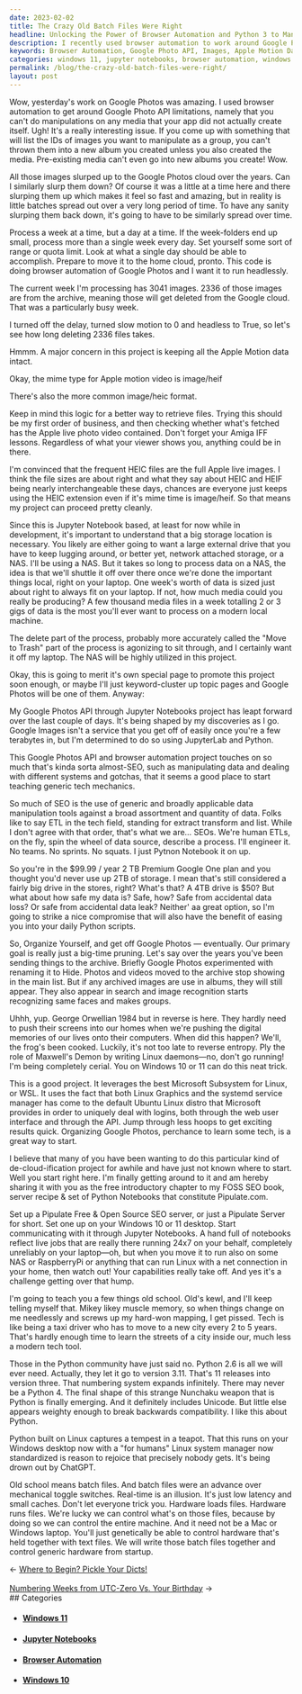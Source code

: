 ```yaml
---
date: 2023-02-02
title: The Crazy Old Batch Files Were Right
headline: Unlocking the Power of Browser Automation and Python 3 to Manipulate Media and Control Hardware
description: I recently used browser automation to work around Google Photo API limitations and am now attempting to slurp down all the images that have been uploaded to the cloud over the years, while keeping the Apple Motion data intact. I'm teaching people how to set up a Pipulate Free & Open Source SEO server on their Windows 10 or 11 desktop, leveraging the Microsoft Subsystem for Linux and Jupyter Notebooks. I'm also exploring how Python 3 will remain the final version of Python.
keywords: Browser Automation, Google Photo API, Images, Apple Motion Data, Pipulate Free & Open Source SEO, Windows 10, Windows 11, Microsoft Subsystem for Linux, Jupyter Notebooks, Python 3, Linux Graphics, Systemd Service Manager, Ubuntu Linux, Data Manipulation, Tech Mechanics, Real-Time, Hardware, Batch Files, Generic Hardware, Startup
categories: windows 11, jupyter notebooks, browser automation, windows 10
permalink: /blog/the-crazy-old-batch-files-were-right/
layout: post
---
```



Wow, yesterday's work on Google Photos was amazing. I used browser automation
to get around Google Photo API limitations, namely that you can't do
manipulations on any media that your app did not actually create itself. Ugh!
It's a really interesting issue. If you come up with something that will list
the IDs of images you want to manipulate as a group, you can't thrown them into
a new album you created unless you also created the media. Pre-existing media
can't even go into new albums you create! Wow.

All those images slurped up to the Google Photos cloud over the years. Can I
similarly slurp them down? Of course it was a little at a time here and there
slurping them up which makes it feel so fast and amazing, but in reality is
little batches spread out over a very long period of time. To have any sanity
slurping them back down, it's going to have to be similarly spread over time.

Process a week at a time, but a day at a time. If the week-folders end up
small, process more than a single week every day. Set yourself some sort of
range or quota limit. Look at what a single day should be able to accomplish.
Prepare to move it to the home cloud, pronto. This code is doing browser
automation of Google Photos and I want it to run headlessly.

The current week I'm processing has 3041 images. 2336 of those images are from
the archive, meaning those will get deleted from the Google cloud. That was a
particularly busy week.

I turned off the delay, turned slow motion to 0 and headless to True, so let's
see how long deleting 2336 files takes.

Hmmm. A major concern in this project is keeping all the Apple Motion data
intact.

Okay, the mime type for Apple motion video is image/heif

There's also the more common image/heic format.

Keep in mind this logic for a better way to retrieve files. Trying this should
be my first order of business, and then checking whether what's fetched has the
Apple live photo video contained. Don't forget your Amiga IFF lessons.
Regardless of what your viewer shows you, anything could be in there.

I'm convinced that the frequent HEIC files are the full Apple live images. I
think the file sizes are about right and what they say about HEIC and HEIF
being nearly interchangeable these days, chances are everyone just keeps using
the HEIC extension even if it's mime time is image/heif. So that means my
project can proceed pretty cleanly.

Since this is Jupyter Notebook based, at least for now while in development,
it's important to understand that a big storage location is necessary. You
likely are either going to want a large external drive that you have to keep
lugging around, or better yet, network attached storage, or a NAS. I'll be
using a NAS. But it takes so long to process data on a NAS, the idea is that
we'll shuttle it off over there once we're done the important things local,
right on your laptop. One week's worth of data is sized just about right to
always fit on your laptop. If not, how much media could you really be
producing? A few thousand media files in a week totalling 2 or 3 gigs of data
is the most you'll ever want to process on a modern local machine.

The delete part of the process, probably more accurately called the "Move to
Trash" part of the process is agonizing to sit through, and I certainly want it
off my laptop. The NAS will be highly utilized in this project.

Okay, this is going to merit it's own special page to promote this project soon
enough, or maybe I'll just keyword-cluster up topic pages and Google Photos
will be one of them. Anyway:

My Google Photos API through Jupyter Notebooks project has leapt forward over
the last couple of days. It's being shaped by my discoveries as I go. Google
Images isn't a service that you get off of easily once you're a few terabytes
in, but I'm determined to do so using JupyterLab and Python.

This Google Photos API and browser automation project touches on so much that's
kinda sorta almost-SEO, such as manipulating data and dealing with different
systems and gotchas, that it seems a good place to start teaching generic tech
mechanics.

So much of SEO is the use of generic and broadly applicable data manipulation
tools against a broad assortment and quantity of data. Folks like to say ETL in
the tech field, standing for extract transform and list. While I don't agree
with that order, that's what we are… SEOs. We're human ETLs, on the fly, spin
the wheel of data source, describe a process. I'll engineer it. No teams. No
sprints. No squats. I just Pytnon Notebook it on up.

So you're in the $99.99 / year 2 TB Premium Google One plan and you thought
you'd never use up 2TB of storage. I mean that's still considered a fairly big
drive in the stores, right? What's that? A 4TB drive is $50? But what about how
safe my data is? Safe, how? Safe from accidental data loss? Or safe from
accidental data leak? Neither' aa great option, so I'm going to strike a nice
compromise that will also have the benefit of easing you into your daily Python
scripts.

So, Organize Yourself, and get off Google Photos — eventually. Our primary goal
is really just a big-time pruning. Let's say over the years you've been sending
things to the archive. Briefly Google Photos experimented with renaming it to
Hide. Photos and videos moved to the archive stop showing in the main list. But
if any archived images are use in albums, they will still appear. They also
appear in search and image recognition starts recognizing same faces and makes
groups.

Uhhh, yup. George Orwellian 1984 but in reverse is here. They hardly need to
push their screens into our homes when we're pushing the digital memories of
our lives onto their computers. When did this happen? We'll, the frog's been
cooked. Luckily, it's not too late to reverse entropy. Ply the role of
Maxwell's Demon by writing Linux daemons—no, don't go running! I'm being
completely cerial. You on Windows 10 or 11 can do this neat trick.

This is a good project. It leverages the best Microsoft Subsystem for Linux, or
WSL. It uses the fact that both Linux Graphics and the systemd service manager
has come to the default Ubuntu Linux distro that Microsoft provides in order to
uniquely deal with logins, both through the web user interface and through the
API. Jump through less hoops to get exciting results quick. Organizing Google
Photos, perchance to learn some tech, is a great way to start.

I believe that many of you have been wanting to do this particular kind of
de-cloud-ification project for awhile and have just not known where to start.
Well you start right here. I'm finally getting around to it and am hereby
sharing it with you as the free introductory chapter to my FOSS SEO book,
server recipe & set of Python Notebooks that constitute Pipulate.com.

Set up a Pipulate Free & Open Source SEO server, or just a Pipulate Server for
short. Set one up on your Windows 10 or 11 desktop. Start communicating with it
through Jupyter Notebooks. A hand full of notebooks reflect live jobs that are
really there running 24x7 on your behalf, completely unreliably on your
laptop—oh, but when you move it to run also on some NAS or RaspberryPi or
anything that can run Linux with a net connection in your home, then watch out!
Your capabilities really take off. And yes it's a challenge getting over that
hump.

I'm going to teach you a few things old school. Old's kewl, and I'll keep
telling myself that. Mikey likey muscle memory, so when things change on me
needlessly and screws up my hard-won mapping, I get pissed. Tech is like being
a taxi driver who has to move to a new city every 2 to 5 years. That's hardly
enough time to learn the streets of a city inside our, much less a modern tech
tool.

Those in the Python community have just said no. Python 2.6 is all we will ever
need. Actually, they let it go to version 3.11. That's 11 releases into version
three. That numbering system expands infinitely. There may never be a Python 4.
The final shape of this strange Nunchaku weapon that is Python is finally
emerging.  And it definitely includes Unicode. But little else appears weighty
enough to break backwards compatibility. I like this about Python.

Python built on Linux captures a tempest in a teapot. That this runs on your
Windows desktop now with a "for humans" Linux system manager now standardized
is reason to rejoice that precisely nobody gets. It's being drown out by
ChatGPT.

Old school means batch files. And batch files were an advance over mechanical
toggle switches. Real-time is an illusion. It's just low latency and small
caches. Don't let everyone trick you. Hardware loads files. Hardware runs
files. We're lucky we can control what's on those files, because by doing so we
can control the entire machine. And it need not be a Mac or Windows laptop.
You'll just genetically be able to control hardware that's held together with
text files. We will write those batch files together and control generic
hardware from startup.


<div class="post-nav"><div class="post-nav-prev"><span class="arrow">&larr;&nbsp;</span><a href="/blog/where-to-begin-pickle-your-dicts">Where to Begin? Pickle Your Dicts!</a></div> &nbsp; <div class="post-nav-next"><a href="/blog/numbering-weeks-from-utc-zero-vs-your-birthday">Numbering Weeks from UTC-Zero Vs. Your Birthday</a><span class="arrow">&nbsp;&rarr;</span></div></div>
## Categories

<ul>
<li><h4><a href='/windows-11/'>Windows 11</a></h4></li>
<li><h4><a href='/jupyter-notebooks/'>Jupyter Notebooks</a></h4></li>
<li><h4><a href='/browser-automation/'>Browser Automation</a></h4></li>
<li><h4><a href='/windows-10/'>Windows 10</a></h4></li></ul>